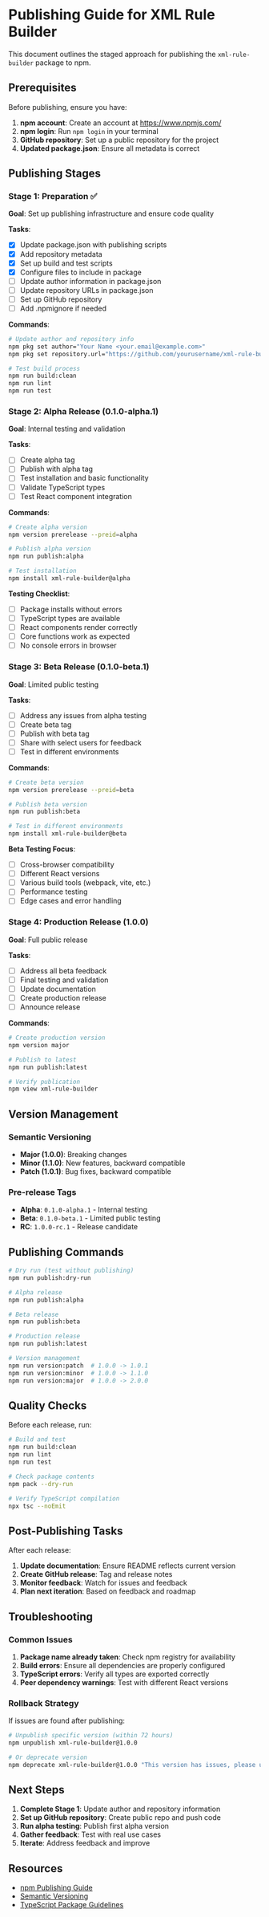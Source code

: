 # Publishing Guide for XML Rule Builder

This document outlines the staged approach for publishing the `xml-rule-builder` package to npm.

## Prerequisites

Before publishing, ensure you have:

1. **npm account**: Create an account at https://www.npmjs.com/
2. **npm login**: Run `npm login` in your terminal
3. **GitHub repository**: Set up a public repository for the project
4. **Updated package.json**: Ensure all metadata is correct

## Publishing Stages

### Stage 1: Preparation ✅

**Goal**: Set up publishing infrastructure and ensure code quality

**Tasks**:
- [x] Update package.json with publishing scripts
- [x] Add repository metadata
- [x] Set up build and test scripts
- [x] Configure files to include in package
- [ ] Update author information in package.json
- [ ] Update repository URLs in package.json
- [ ] Set up GitHub repository
- [ ] Add .npmignore if needed

**Commands**:
```bash
# Update author and repository info
npm pkg set author="Your Name <your.email@example.com>"
npm pkg set repository.url="https://github.com/yourusername/xml-rule-builder.git"

# Test build process
npm run build:clean
npm run lint
npm run test
```

### Stage 2: Alpha Release (0.1.0-alpha.1)

**Goal**: Internal testing and validation

**Tasks**:
- [ ] Create alpha tag
- [ ] Publish with alpha tag
- [ ] Test installation and basic functionality
- [ ] Validate TypeScript types
- [ ] Test React component integration

**Commands**:
```bash
# Create alpha version
npm version prerelease --preid=alpha

# Publish alpha version
npm run publish:alpha

# Test installation
npm install xml-rule-builder@alpha
```

**Testing Checklist**:
- [ ] Package installs without errors
- [ ] TypeScript types are available
- [ ] React components render correctly
- [ ] Core functions work as expected
- [ ] No console errors in browser

### Stage 3: Beta Release (0.1.0-beta.1)

**Goal**: Limited public testing

**Tasks**:
- [ ] Address any issues from alpha testing
- [ ] Create beta tag
- [ ] Publish with beta tag
- [ ] Share with select users for feedback
- [ ] Test in different environments

**Commands**:
```bash
# Create beta version
npm version prerelease --preid=beta

# Publish beta version
npm run publish:beta

# Test in different environments
npm install xml-rule-builder@beta
```

**Beta Testing Focus**:
- [ ] Cross-browser compatibility
- [ ] Different React versions
- [ ] Various build tools (webpack, vite, etc.)
- [ ] Performance testing
- [ ] Edge cases and error handling

### Stage 4: Production Release (1.0.0)

**Goal**: Full public release

**Tasks**:
- [ ] Address all beta feedback
- [ ] Final testing and validation
- [ ] Update documentation
- [ ] Create production release
- [ ] Announce release

**Commands**:
```bash
# Create production version
npm version major

# Publish to latest
npm run publish:latest

# Verify publication
npm view xml-rule-builder
```

## Version Management

### Semantic Versioning

- **Major (1.0.0)**: Breaking changes
- **Minor (1.1.0)**: New features, backward compatible
- **Patch (1.0.1)**: Bug fixes, backward compatible

### Pre-release Tags

- **Alpha**: `0.1.0-alpha.1` - Internal testing
- **Beta**: `0.1.0-beta.1` - Limited public testing
- **RC**: `1.0.0-rc.1` - Release candidate

## Publishing Commands

```bash
# Dry run (test without publishing)
npm run publish:dry-run

# Alpha release
npm run publish:alpha

# Beta release
npm run publish:beta

# Production release
npm run publish:latest

# Version management
npm run version:patch  # 1.0.0 -> 1.0.1
npm run version:minor  # 1.0.0 -> 1.1.0
npm run version:major  # 1.0.0 -> 2.0.0
```

## Quality Checks

Before each release, run:

```bash
# Build and test
npm run build:clean
npm run lint
npm run test

# Check package contents
npm pack --dry-run

# Verify TypeScript compilation
npx tsc --noEmit
```

## Post-Publishing Tasks

After each release:

1. **Update documentation**: Ensure README reflects current version
2. **Create GitHub release**: Tag and release notes
3. **Monitor feedback**: Watch for issues and feedback
4. **Plan next iteration**: Based on feedback and roadmap

## Troubleshooting

### Common Issues

1. **Package name already taken**: Check npm registry for availability
2. **Build errors**: Ensure all dependencies are properly configured
3. **TypeScript errors**: Verify all types are exported correctly
4. **Peer dependency warnings**: Test with different React versions

### Rollback Strategy

If issues are found after publishing:

```bash
# Unpublish specific version (within 72 hours)
npm unpublish xml-rule-builder@1.0.0

# Or deprecate version
npm deprecate xml-rule-builder@1.0.0 "This version has issues, please use 1.0.1"
```

## Next Steps

1. **Complete Stage 1**: Update author and repository information
2. **Set up GitHub repository**: Create public repo and push code
3. **Run alpha testing**: Publish first alpha version
4. **Gather feedback**: Test with real use cases
5. **Iterate**: Address feedback and improve

## Resources

- [npm Publishing Guide](https://docs.npmjs.com/packages-and-modules/contributing-packages-to-the-registry)
- [Semantic Versioning](https://semver.org/)
- [TypeScript Package Guidelines](https://www.typescriptlang.org/docs/handbook/declaration-files/publishing.html) 